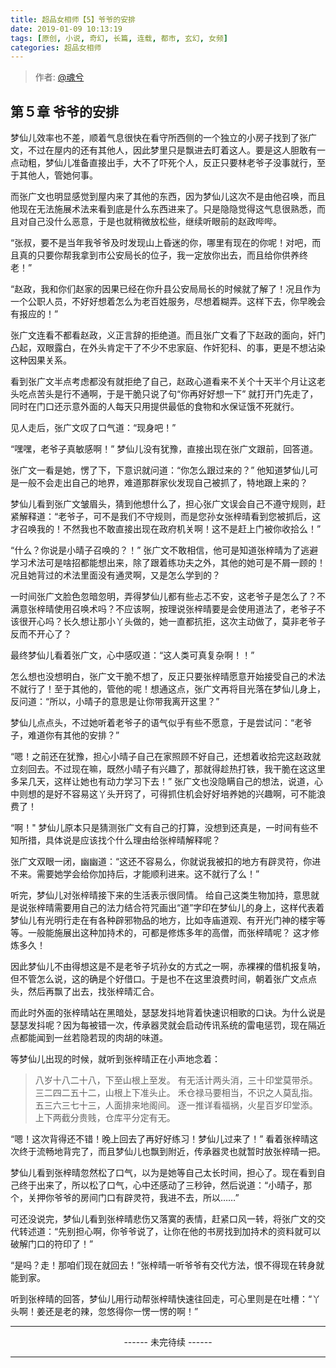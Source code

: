 ```yaml
---
title: 超品女相师【5】爷爷的安排
date: 2019-01-09 10:13:19
tags: [原创, 小说, 奇幻, 长篇, 连载, 都市, 玄幻, 女频]
categories: 超品女相师
---
```


> 作者: [@魂兮](http://weibo.com/paigu77)

## 第５章 爷爷的安排

梦仙儿效率也不差，顺着气息很快在看守所西侧的一个独立的小房子找到了张广文，不过在屋内的还有其他人，因此梦里只是飘进去盯着这人。要是这人胆敢有一点动粗，梦仙儿准备直接出手，大不了吓死个人，反正只要林老爷子没事就行，至于其他人，管她何事。

而张广文也明显感觉到屋内来了其他的东西，因为梦仙儿这次不是由他召唤，而且他现在无法施展术法来看到底是什么东西进来了。只是隐隐觉得这气息很熟悉，而且对自己没什么恶意，于是也就稍微放松些，继续听眼前的赵政哔哔。

“张叔，要不是当年我爷爷及时发现山上昏迷的你，哪里有现在的你呢！对吧，而且真的只要你帮我拿到市公安局长的位子，我一定放你出去，而且给你供养终老！”

“赵政，我和你们赵家的因果已经在你升县公安局局长的时候就了解了！况且作为一个公职人员，不好好想着怎么为老百姓服务，尽想着糊弄。这样下去，你早晚会有报应的！”

张广文连看不都看赵政，义正言辞的拒绝道。而且张广文看了下赵政的面向，奸门凸起，双眼露白，在外头肯定干了不少不忠家庭、作奸犯科、的事，更是不想沾染这种因果关系。

看到张广文半点考虑都没有就拒绝了自己，赵政心道看来不关个十天半个月让这老头吃点苦头是行不通啊，于是干脆只说了句“你再好好想一下” 就打开门先走了，同时在门口还示意外面的人每天只用提供最低的食物和水保证饿不死就行。

见人走后，张广文叹了口气道：“现身吧！”

“嘿嘿，老爷子真敏感啊！” 梦仙儿没有犹豫，直接出现在张广文跟前，回答道。

张广文一看是她，愣了下，下意识就问道：“你怎么跟过来的？” 他知道梦仙儿可是一般不会走出自己的地界，难道那群家伙发现自己被抓了，特地跟上来的？

梦仙儿看到张广文皱眉头，猜到他想什么了，担心张广文误会自己不遵守规则，赶紧解释道：“老爷子，可不是我们不守规则，而是您孙女张梓晴看到您被抓后，这才召唤我的！不然我也不敢直接出现在政府机关啊！这不是赶上门被你收拾么！”

“什么？你说是小晴子召唤的？！” 张广文不敢相信，他可是知道张梓晴为了逃避学习术法可是啥招都能想出来，除了跟着练功夫之外，其他的她可是不屑一顾的！况且她背过的术法里面没有通灵啊，又是怎么学到的？

一时间张广文脸色忽暗忽明，弄得梦仙儿都有些忐忑不安，这老爷子是怎么了？不满意张梓晴使用召唤术吗？不应该啊，按理说张梓晴要是会使用道法了，老爷子不该很开心吗？长久想让那小丫头做的，她一直都抗拒，这次主动做了，莫非老爷子反而不开心了？

最终梦仙儿看着张广文，心中感叹道：“这人类可真复杂啊！！”

怎么想也没想明白，张广文干脆不想了，反正只要张梓晴愿意开始接受自己的术法不就行了！至于其他的，管他的呢！想通这点，张广文再将目光落在梦仙儿身上，反问道：“所以，小晴子的意思是让你带我离开这里？”

梦仙儿点点头，不过她听着老爷子的语气似乎有些不愿意，于是尝试问：“老爷子，难道你有其他的安排？”

“嗯！之前还在犹豫，担心小晴子自己在家照顾不好自己，还想着收拾完这赵政就立刻回去。不过现在嘛，既然小晴子有兴趣了，那就得趁热打铁，我干脆在这这里多呆几天，这样让她也有动力学习下去！” 张广文也没隐瞒自己的想法，说道，心中则想的是好不容易这丫头开窍了，可得抓住机会好好培养她的兴趣啊，可不能浪费了！ 

“啊！" 梦仙儿原本只是猜测张广文有自己的打算，没想到还真是，一时间有些不知所措，具体说是应该找个什么理由给张梓晴解释呢？

张广文双眼一闭，幽幽道：“这还不容易么，你就说我被扣的地方有辟灵符，你进不来。需要她学会给你加持后，才能顺利进来。这不就行了么！”

听完，梦仙儿对张梓晴接下来的生活表示很同情。 给自己这类生物加持，意思就是说张梓晴需要用自己的法力结合符咒画出“道”字印在梦仙儿的身上，这样代表着梦仙儿有光明行走在有各种辟邪物品的地方，比如寺庙道观、有开光门神的楼宇等等。一般能施展出这种加持术的，可都是修炼多年的高僧，而张梓晴呢？ 这才修炼多久！

因此梦仙儿不由得想这是不是老爷子坑孙女的方式之一啊，赤裸裸的借机报复呐，但不管怎么说，这的确是个好借口。于是也不在这里浪费时间，朝着张广文点点头，然后再飘了出去，找张梓晴汇合。

而此时外面的张梓晴站在黑暗处，瑟瑟发抖地背着快速识相歌的口诀。为什么说是瑟瑟发抖呢？因为每被错一次，传承器灵就会启动传讯系统的雷电惩罚，现在隔近点都能闻到一丝若隐若现的肉胡的味道。

等梦仙儿出现的时候，就听到张梓晴正在小声地念着：

> 八岁十八二十八，下至山根上至发。
> 有无活计两头消，三十印堂莫带杀。
> 三二四二五十二，山根上下准头止。
> 禾仓禄马要相当，不识之人莫乱指。
> 五三六三七十三，人面排来地阁间。
> 逐一推详看福祸，火星百岁印堂添。
> 上下两截分贵贱，仓库平分定有无。

“嗯！这次背得还不错！晚上回去了再好好练习！梦仙儿过来了！”  看着张梓晴这次终于流畅地背完了，而且梦仙儿也飘到附近，传承器灵也就暂时放张梓晴一把。

梦仙儿看到张梓晴忽然松了口气，以为是她等自己太长时间，担心了。现在看到自己终于出来了，所以松了口气，心中还感动了三秒钟，然后说道：“小晴子，那个，关押你爷爷的房间门口有辟灵符，我进不去，所以……”

可还没说完，梦仙儿看到张梓晴悲伤又落寞的表情，赶紧口风一转，将张广文的交代转述道：“先别担心啊，你爷爷说了，让你在他的书房找到加持术的资料就可以破解门口的符印了！”

“是吗？走！那咱们现在就回去！”张梓晴一听爷爷有交代方法，恨不得现在转身就能到家。

听到张梓晴的回答，梦仙儿用行动帮张梓晴快速往回走，可心里则是在吐槽：“丫头啊！姜还是老的辣，忽悠得你一愣一愣的啊！”

---

<center> ------ 未完待续 ------ </center>

---
